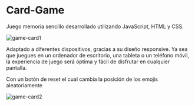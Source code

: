 # Card-Game
Juego memoria sencillo desarrollado utilizando JavaScript, HTML y CSS.

![game-card1](https://github.com/Lara-art/Card-Game/assets/62111495/9b2ef8d4-9695-46ce-bd52-4d4310780e21)


Adaptado a diferentes dispositivos, gracias a su diseño responsive. Ya sea que juegues en un ordenador de escritorio, una tableta o un teléfono móvil, la experiencia de juego será óptima y fácil de disfrutar en cualquier pantalla.


Con un botón de reset el cual cambia la posición de los emojis aleatoriamente


![game-card2](https://github.com/Lara-art/Card-Game/assets/62111495/85970d41-e626-4e87-99d6-92bfa1581f52)

